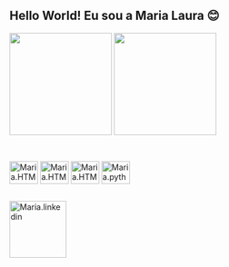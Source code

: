 ## Hello World! Eu sou a Maria Laura 😊

<div>
  <img align="center" height="180em" src="https://github-readme-stats.vercel.app/api?username=marialaurabastos&show_icons=true&theme=dracula"/>
  <img align="center" height="180em" src="https://github-readme-stats.vercel.app/api/top-langs/?username=marialaurabastos&layout=compact&theme=dracula"/>
</div>

##

<div style="display: inline_block"><br>
  <img align="center" alt="Maria.HTML" height="40" width="50" src="https://cdn.jsdelivr.net/gh/devicons/devicon@latest/icons/html5/html5-original.svg"/>
  <img align="center" alt="Maria.HTML" height="40" width="50" src="https://cdn.jsdelivr.net/gh/devicons/devicon@latest/icons/css3/css3-original.svg"/>
  <img align="center" alt="Maria.HTML" height="40" width="50" src="https://cdn.jsdelivr.net/gh/devicons/devicon@latest/icons/javascript/javascript-original.svg"/>
   <img align="center" alt="Maria.python" height="40" width="50" src="https://cdn.jsdelivr.net/gh/devicons/devicon@latest/icons/python/python-original.svg"/>
</div>

##

<div>
 <a href="https://www.linkedin.com/in/maria-laura-cardoso-bastos-05bb0220a/" target="_blank"><img align="center" alt="Maria.linkedin" width="100" src="https://img.shields.io/badge/LinkedIn-0077B5?style=for-the-badge&logo=linkedin&logoColor=white)"/></a>
</div>
